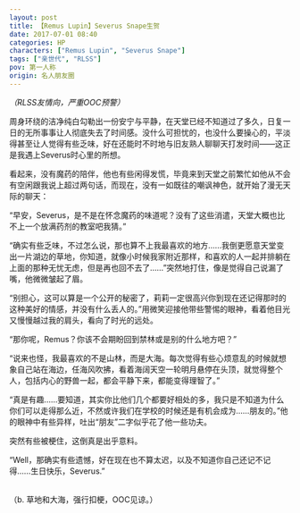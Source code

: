 ```yaml
---
layout: post
title: 【Remus Lupin】Severus Snape生贺
date: 2017-07-01 08:40
categories: HP
characters: ["Remus Lupin", "Severus Snape"]
tags: ["亲世代", "RLSS"]
pov: 第一人称
origin: 名人朋友圈
---
```


*（RLSS友情向，严重OOC预警）*

周身环绕的洁净纯白勾勒出一份安宁与平静，在天堂已经不知道过了多久，日复一日的无所事事让人彻底失去了时间感。没什么可担忧的，也没什么要操心的，平淡得甚至让人觉得有些乏味，好在还能时不时地与旧友熟人聊聊天打发时间——这正是我遇上Severus时心里的所想。

看起来，没有魔药的陪伴，他也有些闲得发慌，毕竟来到天堂之前繁忙如他从不会有空闲跟我说上超过两句话，而现在，没有一如既往的嘲讽神色，就开始了漫无天际的聊天：

“早安，Severus，是不是在怀念魔药的味道呢？没有了这些消遣，天堂大概也比不上一个放满药剂的教室吧我猜。”

“确实有些乏味，不过怎么说，那也算不上我最喜欢的地方……我倒更愿意天堂变出一片湖边的草地，你知道，就像小时候我家附近那样，和喜欢的人一起并排躺在上面的那种无忧无虑，但是再也回不去了……”突然地打住，像是觉得自己说漏了嘴，他微微皱起了眉。

“别担心，这可以算是一个公开的秘密了，莉莉一定很高兴你到现在还记得那时的这种美好的情感，并没有什么丢人的。”用微笑迎接他带些警惕的眼神，看着他目光又慢慢越过我的肩头，看向了时光的远处。

“那你呢，Remus？你该不会期盼回到禁林或是别的什么地方吧？”

“说来也怪，我最喜欢的不是山林，而是大海。每次觉得有些心烦意乱的时候就想象自己站在海边，任海风吹拂，看着海阔天空一轮明月悬停在头顶，就觉得整个人，包括内心的野兽一起，都会平静下来，都能变得理智了。”

“真是有趣……要知道，其实你比他们几个都要好相处的多，我只是不知道为什么你们可以走得那么近，不然或许我们在学校的时候还是有机会成为……朋友的。”他的眼神中有些异样，吐出“朋友”二字似乎花了他一些功夫。

突然有些被梗住，这倒真是出乎意料。

“Well，那确实有些遗憾，好在现在也不算太迟，以及不知道你自己还记不记得……生日快乐，Severus.”

<br>
（b. 草地和大海，强行扣梗，OOC见谅。）
